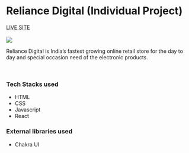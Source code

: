 <h1>Reliance Digital (Individual Project)</h1> 
<a href="https://elegant-centaur-093589.netlify.app/">LIVE SITE</a>
<br/><br/>
<img src="https://user-images.githubusercontent.com/101565872/189699091-7da74963-9bf3-4b72-85a2-94a3b83f87e6.gif" />

<p>Reliance Digital is India’s fastest growing online retail store for the day to day and special occasion need of the electronic products.</p>

<br/>

<h3>Tech Stacks used </h3>

<ul>
<li>HTML</li>

<li>CSS</li>

<li>Javascript</li>

<li>React</li>
</ul>

<h3>External libraries used </h3>

<ul>
<li>Chakra UI</li>
</ul>

<br/>



